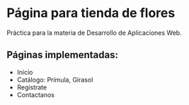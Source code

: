 # Página para tienda de flores
Práctica para la materia de Desarrollo de Aplicaciones Web.
## Páginas implementadas:
- Inicio
- Catálogo: Prímula, Girasol
- Registrate
- Contactanos
